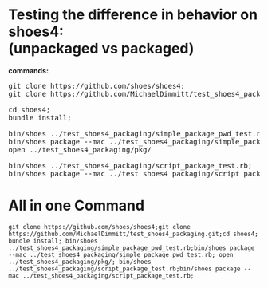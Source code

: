 # Testing the difference in behavior on shoes4: <br>(unpackaged vs packaged)
<b>commands:</b>
<pre>
git clone https://github.com/shoes/shoes4;
git clone https://github.com/MichaelDimmitt/test_shoes4_packaging.git;

cd shoes4;
bundle install;

bin/shoes ../test_shoes4_packaging/simple_package_pwd_test.rb;
bin/shoes package --mac ../test_shoes4_packaging/simple_package_pwd_test.rb;
open ../test_shoes4_packaging/pkg/

bin/shoes ../test_shoes4_packaging/script_package_test.rb;
bin/shoes package --mac ../test_shoes4_packaging/script_package_test.rb;
</pre>



# All in one Command
```git clone https://github.com/shoes/shoes4;git clone https://github.com/MichaelDimmitt/test_shoes4_packaging.git;cd shoes4; bundle install; bin/shoes ../test_shoes4_packaging/simple_package_pwd_test.rb;bin/shoes package --mac ../test_shoes4_packaging/simple_package_pwd_test.rb; open ../test_shoes4_packaging/pkg/; bin/shoes ../test_shoes4_packaging/script_package_test.rb;bin/shoes package --mac ../test_shoes4_packaging/script_package_test.rb;```
